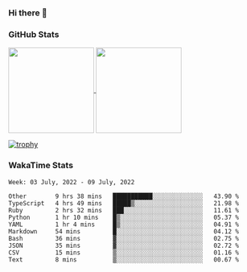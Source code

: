 ### Hi there 👋

### GitHub Stats

<a href="https://github.com/anuraghazra/github-readme-stats">
  <img align="center" height="170px" src="https://github-readme-stats.vercel.app/api/top-langs/?username=tksfjt1024&layout=compact&count_private=true&show_icons=true&show_icons=true&theme=graywhite" />
</a>
<a href="https://github.com/anuraghazra/github-readme-stats">
  <img align="center" height="170px" src="https://github-readme-stats.vercel.app/api?username=tksfjt1024&count_private=true&show_icons=true&show_icons=true&theme=graywhite" />
</a>

[![trophy](https://github-profile-trophy.vercel.app/?username=tksfjt1024)](https://github.com/ryo-ma/github-profile-trophy)

### WakaTime Stats

<!--START_SECTION:waka-->
```text
Week: 03 July, 2022 - 09 July, 2022

Other        9 hrs 38 mins   ███████████░░░░░░░░░░░░░░   43.90 % 
TypeScript   4 hrs 49 mins   █████▒░░░░░░░░░░░░░░░░░░░   21.98 % 
Ruby         2 hrs 32 mins   ███░░░░░░░░░░░░░░░░░░░░░░   11.61 % 
Python       1 hr 10 mins    █▒░░░░░░░░░░░░░░░░░░░░░░░   05.37 % 
YAML         1 hr 4 mins     █▒░░░░░░░░░░░░░░░░░░░░░░░   04.91 % 
Markdown     54 mins         █░░░░░░░░░░░░░░░░░░░░░░░░   04.12 % 
Bash         36 mins         ▓░░░░░░░░░░░░░░░░░░░░░░░░   02.75 % 
JSON         35 mins         ▓░░░░░░░░░░░░░░░░░░░░░░░░   02.72 % 
CSV          15 mins         ▒░░░░░░░░░░░░░░░░░░░░░░░░   01.16 % 
Text         8 mins          ▒░░░░░░░░░░░░░░░░░░░░░░░░   00.67 % 
```
<!--END_SECTION:waka-->
